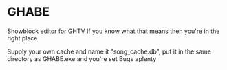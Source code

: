 # GHABE
Showblock editor for GHTV
If you know what that means then you're in the right place

Supply your own cache and name it "song_cache.db", put it in the same directory as GHABE.exe and you're set
Bugs aplenty
